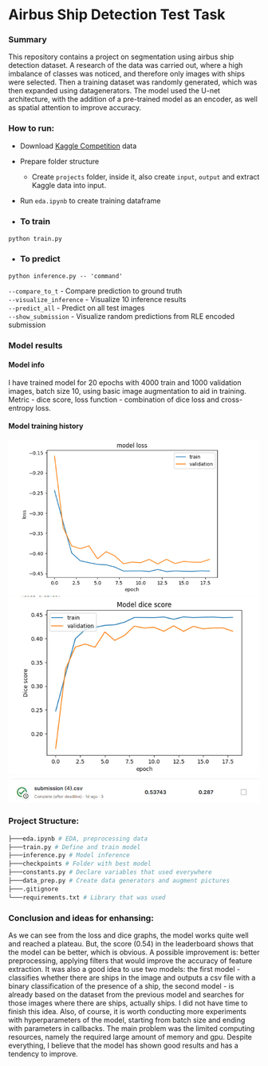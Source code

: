 # Airbus Ship Detection Test Task

### Summary
This repository contains a project on segmentation using airbus ship detection dataset. A research of the data was carried out, where a high imbalance of classes was noticed, and therefore only images with ships were selected. Then a training dataset was randomly generated, which was then expanded using datagenerators. The model used the U-net architecture, with the addition of a pre-trained model as an encoder, as well as spatial attention to improve accuracy.

### How to run:
* Download <a href='https://www.kaggle.com/c/airbus-ship-detection/data'>Kaggle Competition</a> data 

* Prepare folder structure
  - Create `projects` folder, inside it, also create `input`, `output` and extract Kaggle data into input.
* Run `eda.ipynb` to create training dataframe 
* ### To train
```
python train.py
```
* ### To predict
```
python inference.py -- 'command'
```

`--compare_to_t` - Compare prediction to ground truth <br>
`--visualize_inference` - Visualize 10 inference results <br>
`--predict_all` - Predict on all test images  <br>
`--show_submission` - Visualize random predictions from RLE encoded submission <br>
### Model results

#### Model info
I have trained model for 20 epochs with 4000 train and 1000 validation images, batch size 10, using basic image augmentation to aid in training.
Metric - dice score, loss function - combination of dice loss and cross-entropy loss.

#### Model training history
<img src="loss.jpg"/>
<img src="Dice_score.jpg"/>
<img src="kaggle.jpg"/>


### Project Structure:
```bash
├───eda.ipynb # EDA, preprocessing data
├───train.py # Define and train model
├───inference.py # Model inference 
├───checkpoints # Folder with best model
├───constants.py # Declare variables that used everywhere
├───data_prep.py # Create data generators and augment pictures
├───.gitignore
└───requirements.txt # Library that was used
```

### Conclusion and ideas for enhansing:
As we can see from the loss and dice graphs, the model works quite well and reached a plateau. But, the score (0.54) in the leaderboard shows that the model can be better, which is obvious. A possible improvement is: better preprocessing, applying filters that would improve the accuracy of feature extraction. It was also a good idea to use two models: the first model - classifies whether there are ships in the image and outputs a csv file with a binary classification of the presence of a ship, the second model - is already based on the dataset from the previous model and searches for those images where there are ships, actually ships. I did not have time to finish this idea. Also, of course, it is worth conducting more experiments with hyperparameters of the model, starting from batch size and ending with parameters in callbacks. The main problem was the limited computing resources, namely the required large amount of memory and gpu. Despite everything, I believe that the model has shown good results and has a tendency to improve.